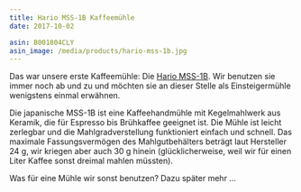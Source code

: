 ```yaml
---
title: Hario MSS-1B Kaffeemühle
date: 2017-10-02

asin: B001804CLY
asin_image: /media/products/hario-mss-1b.jpg
---
```


Das war unsere erste Kaffeemühle: Die [Hario MSS-1B](https://www.amazon.de/dp/B001804CLY/?tag=hhk-21). Wir benutzen sie immer noch ab und zu und möchten sie an dieser Stelle als Einsteigermühle wenigstens einmal erwähnen.

Die japanische MSS-1B ist eine Kaffeehandmühle mit Kegelmahlwerk aus Keramik, die für Espresso bis Brühkaffee geeignet ist. Die Mühle ist leicht zerlegbar und die Mahlgradverstellung funktioniert einfach und schnell. Das maximale Fassungsvermögen des Mahlgutbehälters beträgt laut Hersteller 24 g, wir kriegen aber auch 30 g hinein (glücklicherweise, weil wir für einen Liter Kaffee sonst dreimal mahlen müssten).

Was für eine Mühle wir sonst benutzen? Dazu später mehr …